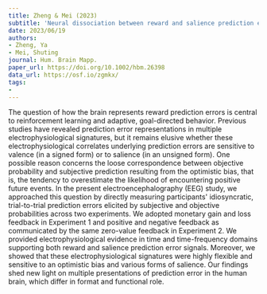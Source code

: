 ```yaml
---
title: Zheng & Mei (2023)
subtitle: 'Neural dissociation between reward and salience prediction errors through the lens of optimistic bias'
date: 2023/06/19
authors:
- Zheng, Ya
- Mei, Shuting
journal: Hum. Brain Mapp.
paper_url: https://doi.org/10.1002/hbm.26398
data_url: https://osf.io/zgmkx/
tags:
- 
---
```


The question of how the brain represents reward prediction errors is central to reinforcement learning and adaptive, goal-directed behavior. Previous studies have revealed prediction error representations in multiple electrophysiological signatures, but it remains elusive whether these electrophysiological correlates underlying prediction errors are sensitive to valence (in a signed form) or to salience (in an unsigned form). One possible reason concerns the loose correspondence between objective probability and subjective prediction resulting from the optimistic bias, that is, the tendency to overestimate the likelihood of encountering positive future events. In the present electroencephalography (EEG) study, we approached this question by directly measuring participants' idiosyncratic, trial-to-trial prediction errors elicited by subjective and objective probabilities across two experiments. We adopted monetary gain and loss feedback in Experiment 1 and positive and negative feedback as communicated by the same zero-value feedback in Experiment 2. We provided electrophysiological evidence in time and time-frequency domains supporting both reward and salience prediction error signals. Moreover, we showed that these electrophysiological signatures were highly flexible and sensitive to an optimistic bias and various forms of salience. Our findings shed new light on multiple presentations of prediction error in the human brain, which differ in format and functional role.
